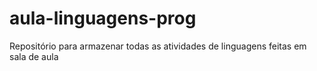 # aula-linguagens-prog

Repositório para armazenar todas as atividades de linguagens feitas em sala de aula 
